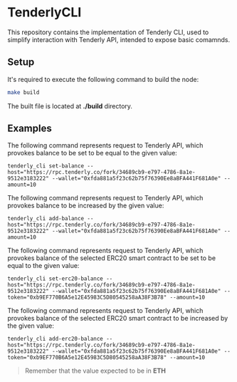 # TenderlyCLI

This repository contains the implementation of Tenderly CLI, used to simplify interaction with Tenderly API, intended to expose basic comamnds.

## Setup

It's required to execute the following command to build the node:

```bash
make build
```

The built file is located at **./build** directory.

## Examples

The following command represents request to Tenderly API, which provokes balance to be set to be equal to the given value:
```shell
tenderly_cli set-balance --host="https://rpc.tenderly.co/fork/34689cb9-e797-4786-8a1e-9512e3183222" --wallet="0xfda881a5f23c62b75f76390Ee8aBFA441F681A0e" --amount=10
```

The following command represents request to Tenderly API, which provokes balance to be increased by the given value:
```shell
tenderly_cli add-balance --host="https://rpc.tenderly.co/fork/34689cb9-e797-4786-8a1e-9512e3183222" --wallet="0xfda881a5f23c62b75f76390Ee8aBFA441F681A0e" --amount=10
```

The following command represents request to Tenderly API, which provokes balance of the selected ERC20 smart contract to be set to be equal to the given value:
```shell
tenderly_cli set-erc20-balance --host="https://rpc.tenderly.co/fork/34689cb9-e797-4786-8a1e-9512e3183222" --wallet="0xfda881a5f23c62b75f76390Ee8aBFA441F681A0e" --token="0xb9EF770B6A5e12E45983C5D80545258aA38F3B78" --amount=10
```

The following command represents request to Tenderly API, which provokes balance of the selected ERC20 smart contract to be increased by the given value:
```shell
tenderly_cli add-erc20-balance --host="https://rpc.tenderly.co/fork/34689cb9-e797-4786-8a1e-9512e3183222" --wallet="0xfda881a5f23c62b75f76390Ee8aBFA441F681A0e" --token="0xb9EF770B6A5e12E45983C5D80545258aA38F3B78" --amount=10
```

> Remember that the value expected to be in **ETH**